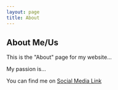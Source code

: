 ```yaml
---
layout: page
title: About
---
```


<h2>About Me/Us</h2>
<p>This is the "About" page for my website...</p>
<p>My passion is...</p>
<p>You can find me on <a href="#">Social Media Link</a></p>
